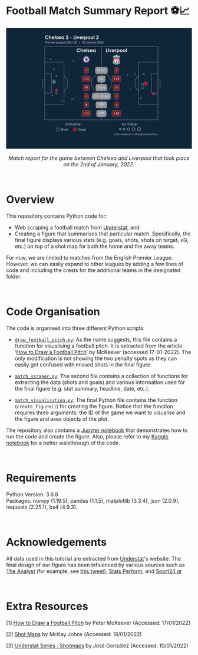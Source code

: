# Football Match Summary Report ⚽📈

<p align="center">
  <img src="Example_Image.png" width="1000" title="hover text">
</p>
<p align="center">
  <em>Match report for the game between Chelsea and Liverpool that took place on the 2nd of January, 2022.</em>
</p>


<br>

# Overview

This repository contains Python code for:
- Web scraping a football match from [Understat](https://understat.com/), and
- Creating a figure that summarises that particular match.
Specifically, the final figure displays various stats (e.g. goals, shots, shots on target, xG, etc.) on top of a shot map for both the home and the away teams.

For now, we are limited to matches from the English Premier League. 
However, we can easily expand to other leagues by adding a few lines of code and including the crests for the additional teams in the designated folder. 

<br>

# Code Organisation

The code is organised into three different Python scripts:
-	[`draw_football_pitch.py`](https://github.com/KOrfanakis/Football_Match_Summary_Report/blob/main/draw_football_pitch.py): As the name suggests, this file contains a function for visualising a football pitch.
It is extracted from the article ‘[How to Draw a Football Pitch](http://petermckeever.com/2020/10/how-to-draw-a-football-pitch/)’ by McKeever (accessed 17-01-2022).
The only modification is not showing the two penalty spots as they can easily get confused with missed shots in the final figure.

- [`match_scraper.py`](https://github.com/KOrfanakis/Football_Match_Summary_Report/blob/main/match_scraper.py): The second file contains a collection of functions 
for extracting the data (shots and goals) and various information used for the final figure (e.g. stat summary, headline, date, etc.).

- [`match_visualisation.py`](https://github.com/KOrfanakis/Football_Match_Summary_Report/blob/main/match_visualisation.py): The final Python file contains the function (`create_figure()`) for creating the figure.
Notice that the function requires three arguments: the ID of the game we want to visualise and the figure and axes objects of the plot.

The repository also contains a [Jupyter notebook]( https://github.com/KOrfanakis/Football_Match_Summary_Report/blob/main/Example_Notebook.ipynb) that demonstrates how to run the code and create the figure.
Also, please refer to my [Kaggle notebook]( https://www.kaggle.com/korfanakis/football-game-summary-web-scraping-understat ) for a better walkthrough of the code. 

<br>

# Requirements

Python Version: 3.6.8 <br>
Packages: numpy (1.19.5), pandas (1.1.5), matplotlib (3.3.4), json (2.0.9), requests (2.25.1), bs4 (4.9.3).

<br>

# Acknowledgements

All data used in this tutorial are extracted from [Understat](https://understat.com/)'s website. 
The final design of our figure has been influenced by various sources such as [The Analyst](https://theanalyst.com/eu/) (for example, see [this tweet](https://twitter.com/OptaAnalyst/status/1480486161491664901/photo/1)), [Stats Perform](https://o7dkx1gd2bwwexip1qwjpplu-wpengine.netdna-ssl.com/wp-content/uploads/2020/11/Total-Shots-For-and-Against-Beerschot.png), and [Sport24.gr](https://www.sport24.gr/football/zoze-sa-o-thriamvos-ton-analytics.9482938.html)

<br>

# Extra Resources

[1] [How to Draw a Football Pitch](http://petermckeever.com/2020/10/how-to-draw-a-football-pitch/) by Peter McKeever (Accessed: 17/01/2022)

[2] [Shot Maps](https://github.com/mckayjohns/Viz-Templates/blob/master/code/shotmaps.ipynb) by McKay Johns (Accessed: 18/01/2022)

[3] [Understat Series : Shotmaps](https://www.kaggle.com/josegabrielgonzalez/understat-series-shotmaps) by José González (Accessed: 10/01/2022) 
